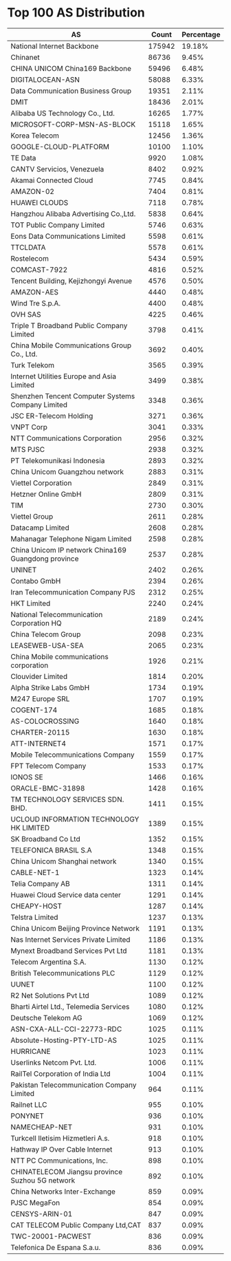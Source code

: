 # Top 100 AS Distribution
| AS | Count | Percentage |
|----|----|----|
| National Internet Backbone | 175942 | 19.18% |
| Chinanet | 86736 | 9.45% |
| CHINA UNICOM China169 Backbone | 59496 | 6.48% |
| DIGITALOCEAN-ASN | 58088 | 6.33% |
| Data Communication Business Group | 19351 | 2.11% |
| DMIT | 18436 | 2.01% |
| Alibaba US Technology Co., Ltd. | 16265 | 1.77% |
| MICROSOFT-CORP-MSN-AS-BLOCK | 15118 | 1.65% |
| Korea Telecom | 12456 | 1.36% |
| GOOGLE-CLOUD-PLATFORM | 10100 | 1.10% |
| TE Data | 9920 | 1.08% |
| CANTV Servicios, Venezuela | 8402 | 0.92% |
| Akamai Connected Cloud | 7745 | 0.84% |
| AMAZON-02 | 7404 | 0.81% |
| HUAWEI CLOUDS | 7118 | 0.78% |
| Hangzhou Alibaba Advertising Co.,Ltd. | 5838 | 0.64% |
| TOT Public Company Limited | 5746 | 0.63% |
| Eons Data Communications Limited | 5598 | 0.61% |
| TTCLDATA | 5578 | 0.61% |
| Rostelecom | 5434 | 0.59% |
| COMCAST-7922 | 4816 | 0.52% |
| Tencent Building, Kejizhongyi Avenue | 4576 | 0.50% |
| AMAZON-AES | 4440 | 0.48% |
| Wind Tre S.p.A. | 4400 | 0.48% |
| OVH SAS | 4225 | 0.46% |
| Triple T Broadband Public Company Limited | 3798 | 0.41% |
| China Mobile Communications Group Co., Ltd. | 3692 | 0.40% |
| Turk Telekom | 3565 | 0.39% |
| Internet Utilities Europe and Asia Limited | 3499 | 0.38% |
| Shenzhen Tencent Computer Systems Company Limited | 3348 | 0.36% |
| JSC ER-Telecom Holding | 3271 | 0.36% |
| VNPT Corp | 3041 | 0.33% |
| NTT Communications Corporation | 2956 | 0.32% |
| MTS PJSC | 2938 | 0.32% |
| PT Telekomunikasi Indonesia | 2893 | 0.32% |
| China Unicom Guangzhou network | 2883 | 0.31% |
| Viettel Corporation | 2849 | 0.31% |
| Hetzner Online GmbH | 2809 | 0.31% |
| TIM | 2730 | 0.30% |
| Viettel Group | 2611 | 0.28% |
| Datacamp Limited | 2608 | 0.28% |
| Mahanagar Telephone Nigam Limited | 2598 | 0.28% |
| China Unicom IP network China169 Guangdong province | 2537 | 0.28% |
| UNINET | 2402 | 0.26% |
| Contabo GmbH | 2394 | 0.26% |
| Iran Telecommunication Company PJS | 2312 | 0.25% |
| HKT Limited | 2240 | 0.24% |
| National Telecommunication Corporation HQ | 2189 | 0.24% |
| China Telecom Group | 2098 | 0.23% |
| LEASEWEB-USA-SEA | 2065 | 0.23% |
| China Mobile communications corporation | 1926 | 0.21% |
| Clouvider Limited | 1814 | 0.20% |
| Alpha Strike Labs GmbH | 1734 | 0.19% |
| M247 Europe SRL | 1707 | 0.19% |
| COGENT-174 | 1685 | 0.18% |
| AS-COLOCROSSING | 1640 | 0.18% |
| CHARTER-20115 | 1630 | 0.18% |
| ATT-INTERNET4 | 1571 | 0.17% |
| Mobile Telecommunications Company | 1559 | 0.17% |
| FPT Telecom Company | 1533 | 0.17% |
| IONOS SE | 1466 | 0.16% |
| ORACLE-BMC-31898 | 1428 | 0.16% |
| TM TECHNOLOGY SERVICES SDN. BHD. | 1411 | 0.15% |
| UCLOUD INFORMATION TECHNOLOGY HK LIMITED | 1389 | 0.15% |
| SK Broadband Co Ltd | 1352 | 0.15% |
| TELEFONICA BRASIL S.A | 1348 | 0.15% |
| China Unicom Shanghai network | 1340 | 0.15% |
| CABLE-NET-1 | 1323 | 0.14% |
| Telia Company AB | 1311 | 0.14% |
| Huawei Cloud Service data center | 1291 | 0.14% |
| CHEAPY-HOST | 1287 | 0.14% |
| Telstra Limited | 1237 | 0.13% |
| China Unicom Beijing Province Network | 1191 | 0.13% |
| Nas Internet Services Private Limited | 1186 | 0.13% |
| Mynext Broadband Services Pvt Ltd | 1181 | 0.13% |
| Telecom Argentina S.A. | 1130 | 0.12% |
| British Telecommunications PLC | 1129 | 0.12% |
| UUNET | 1100 | 0.12% |
| R2 Net Solutions Pvt Ltd | 1089 | 0.12% |
| Bharti Airtel Ltd., Telemedia Services | 1080 | 0.12% |
| Deutsche Telekom AG | 1069 | 0.12% |
| ASN-CXA-ALL-CCI-22773-RDC | 1025 | 0.11% |
| Absolute-Hosting-PTY-LTD-AS | 1025 | 0.11% |
| HURRICANE | 1023 | 0.11% |
| Userlinks Netcom Pvt. Ltd. | 1006 | 0.11% |
| RailTel Corporation of India Ltd | 1004 | 0.11% |
| Pakistan Telecommunication Company Limited | 964 | 0.11% |
| Railnet LLC | 955 | 0.10% |
| PONYNET | 936 | 0.10% |
| NAMECHEAP-NET | 931 | 0.10% |
| Turkcell Iletisim Hizmetleri A.s. | 918 | 0.10% |
| Hathway IP Over Cable Internet | 913 | 0.10% |
| NTT PC Communications, Inc. | 898 | 0.10% |
| CHINATELECOM Jiangsu province Suzhou 5G network | 892 | 0.10% |
| China Networks Inter-Exchange | 859 | 0.09% |
| PJSC MegaFon | 854 | 0.09% |
| CENSYS-ARIN-01 | 847 | 0.09% |
| CAT TELECOM Public Company Ltd,CAT | 837 | 0.09% |
| TWC-20001-PACWEST | 836 | 0.09% |
| Telefonica De Espana S.a.u. | 836 | 0.09% |
